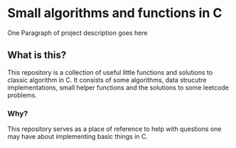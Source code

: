 # Small algorithms and functions in C

One Paragraph of project description goes here

## What is this?

This repository is a collection of useful little functions and solutions to classic algorithm in C. It consists of some algorithms, data strucutre implementations, small helper functions and the solutions to some leetcode problems. 

### Why?

This repository serves as a place of reference to help with questions one may have about  implementing basic things in C. 
#